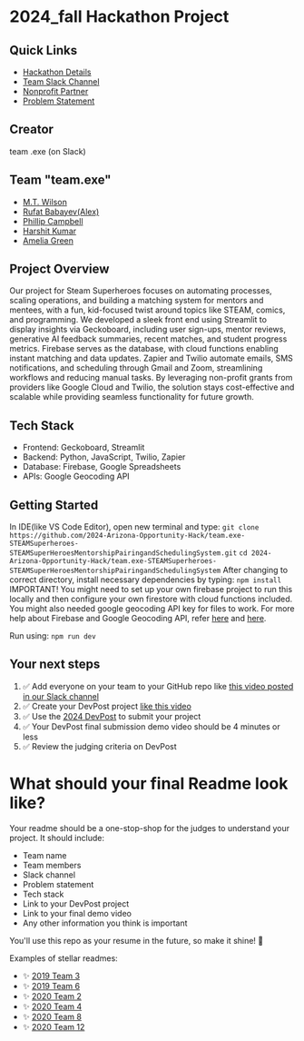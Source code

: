 
# 2024_fall Hackathon Project

## Quick Links
- [Hackathon Details](https://www.ohack.dev/hack/2024_fall)
- [Team Slack Channel](https://opportunity-hack.slack.com/app_redirect?channel=team-exe)
- [Nonprofit Partner](https://ohack.dev/nonprofit/Rl2kkn5VRzydq9gE2DjX)
- [Problem Statement](https://ohack.dev/project/KNcxMWT2sfZWxGvcyYe3)

## Creator
team .exe (on Slack)

## Team "team.exe"
- [M.T. Wilson](https://github.com/mtdubba)
- [Rufat Babayev(Alex)](https://github.com/alexandsomeadventures)
- [Phillip Campbell](https://github.com/PhilCamp630)
- [Harshit Kumar](https://github.com/QuantumDudee)
- [Amelia Green](https://github.com/ameliamkg)

## Project Overview
Our project for Steam Superheroes focuses on automating processes, scaling operations, and building a matching system for mentors and mentees, with a fun, kid-focused twist around topics like STEAM, comics, and programming. We developed a sleek front end using Streamlit to display insights via Geckoboard, including user sign-ups, mentor reviews, generative AI feedback summaries, recent matches, and student progress metrics. Firebase serves as the database, with cloud functions enabling instant matching and data updates. Zapier and Twilio automate emails, SMS notifications, and scheduling through Gmail and Zoom, streamlining workflows and reducing manual tasks. By leveraging non-profit grants from providers like Google Cloud and Twilio, the solution stays cost-effective and scalable while providing seamless functionality for future growth.

## Tech Stack
- Frontend: Geckoboard, Streamlit
- Backend: Python, JavaScript, Twilio, Zapier
- Database: Firebase, Google Spreadsheets
- APIs: Google Geocoding API


## Getting Started
In IDE(like VS Code Editor), open new terminal and type:
```git clone https://github.com/2024-Arizona-Opportunity-Hack/team.exe-STEAMSuperheroes-STEAMSuperHeroesMentorshipPairingandSchedulingSystem.git```
```cd 2024-Arizona-Opportunity-Hack/team.exe-STEAMSuperheroes-STEAMSuperHeroesMentorshipPairingandSchedulingSystem```
After changing to correct directory, install necessary dependencies by typing:
```npm install```
IMPORTANT! You might need to set up your own firebase project to run this locally and then configure your own firestore with cloud functions included. You might also needed google
geocoding API key for files to work. For more help about Firebase and Google Geocoding API, refer [here](https://firebase.google.com/) and [here](https://developers.google.com/maps/documentation/geocoding/start).

Run using:
```npm run dev```

## Your next steps
1. ✅ Add everyone on your team to your GitHub repo like [this video posted in our Slack channel](https://opportunity-hack.slack.com/archives/C1Q6YHXQU/p1605657678139600)
2. ✅ Create your DevPost project [like this video](https://youtu.be/vCa7QFFthfU?si=bzMQ91d8j3ZkOD03)
3. ✅ Use the [2024 DevPost](https://opportunity-hack-2024-arizona.devpost.com) to submit your project
4. ✅ Your DevPost final submission demo video should be 4 minutes or less
5. ✅ Review the judging criteria on DevPost

# What should your final Readme look like?
Your readme should be a one-stop-shop for the judges to understand your project. It should include:
- Team name
- Team members
- Slack channel
- Problem statement
- Tech stack
- Link to your DevPost project
- Link to your final demo video
- Any other information you think is important

You'll use this repo as your resume in the future, so make it shine! 🌟

Examples of stellar readmes:
- ✨ [2019 Team 3](https://github.com/2019-Arizona-Opportunity-Hack/Team-3)
- ✨ [2019 Team 6](https://github.com/2019-Arizona-Opportunity-Hack/Team-6)
- ✨ [2020 Team 2](https://github.com/2020-opportunity-hack/Team-02)
- ✨ [2020 Team 4](https://github.com/2020-opportunity-hack/Team-04)
- ✨ [2020 Team 8](https://github.com/2020-opportunity-hack/Team-08)
- ✨ [2020 Team 12](https://github.com/2020-opportunity-hack/Team-12)
